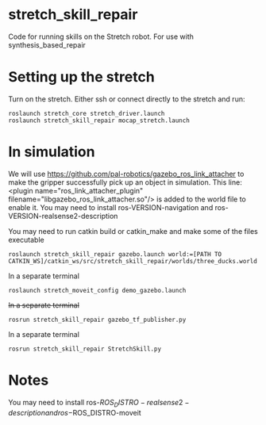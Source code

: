 # stretch_skill_repair

Code for running skills on the Stretch robot.
For use with synthesis_based_repair

# Setting up the stretch

Turn on the stretch.
Either ssh or connect directly to the stretch and run:
```shell
roslaunch stretch_core stretch_driver.launch
roslaunch stretch_skill_repair mocap_stretch.launch
```

# In simulation
We will use https://github.com/pal-robotics/gazebo_ros_link_attacher to make the gripper successfully pick up an object in simulation.
This line: \<plugin name="ros_link_attacher_plugin" filename="libgazebo_ros_link_attacher.so"/\> is added to the world file to enable it.
You may need to install ros-VERSION-navigation and ros-VERSION-realsense2-description

You may need to run catkin build or catkin_make and make some of the files executable
```shell
roslaunch stretch_skill_repair gazebo.launch world:=[PATH TO CATKIN_WS]/catkin_ws/src/stretch_skill_repair/worlds/three_ducks.world
```

In a separate terminal
```shell
roslaunch stretch_moveit_config demo_gazebo.launch
```

~~In a separate terminal~~
```shell
rosrun stretch_skill_repair gazebo_tf_publisher.py
```

In a separate terminal
```shell
rosrun stretch_skill_repair StretchSkill.py
```
# Notes
You may need to install ros-$ROS_DISTRO-realsense2-description and ros-$ROS_DISTRO-moveit
